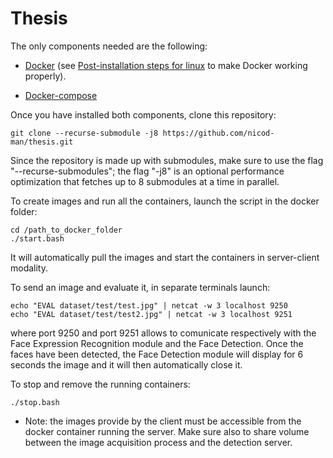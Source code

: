# Thesis

The only components needed are the following:

- [Docker](https://docs.docker.com/get-docker/) (see [Post-installation steps for linux](https://docs.docker.com/engine/install/linux-postinstall/) to make Docker working properly).

- [Docker-compose](https://docs.docker.com/compose/install/)

Once you have installed both components, clone this repository: 

	git clone --recurse-submodule -j8 https://github.com/nicod-man/thesis.git

Since the repository is made up with submodules, make sure to use the flag "--recurse-submodules"; the flag "-j8" is an optional performance optimization that fetches up to 8 submodules at a time in parallel.


To create images and run all the containers, launch the script in the docker folder:

	cd /path_to_docker_folder
	./start.bash
	
It will automatically pull the images and start the containers in server-client modality.	
	
To send an image and evaluate it, in separate terminals launch:

	echo "EVAL dataset/test/test.jpg" | netcat -w 3 localhost 9250
	echo "EVAL dataset/test/test2.jpg" | netcat -w 3 localhost 9251

where port 9250 and port 9251 allows to comunicate respectively with the Face Expression Recognition module and the Face Detection.
Once the faces have been detected, the Face Detection module will display for 6 seconds the image and it will then automatically close it.
	
To stop and remove the running containers:

	./stop.bash

- Note: the images provide by the client must be accessible from the docker container running the server.
  Make sure also to share volume between the image acquisition process and the detection server.
